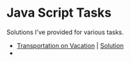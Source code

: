 # Java Script Tasks
Solutions I've provided for various tasks.

- [Transportation on Vacation](https://github.com/TykhonKozachenko/js_task-transportation-on-vacation/blob/develop/readme.md) | [Solution](https://github.com/TykhonKozachenko/js_task-transportation-on-vacation/commit/2145c0c3a27d7eaa15d1847a763329db61563428)
- 
